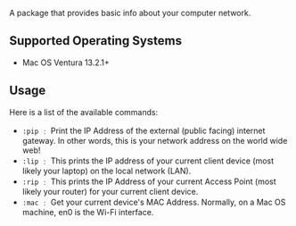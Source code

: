 A package that provides basic info about your computer network.

## Supported Operating Systems

- Mac OS Ventura 13.2.1+

## Usage

Here is a list of the available commands:

- `:pip` ﹕ Print the IP Address of the external (public facing) internet gateway. In other words, this is your network address on the world wide web!
- `:lip` ﹕ This prints the IP address of your current client device (most likely your laptop) on the local network (LAN).
- `:rip` ﹕ This prints the IP Address of your current  Access Point (most likely your router) for your current client device.
- `:mac` ﹕ Get your current device's MAC Address. Normally, on a Mac OS machine, en0 is the Wi-Fi interface.
